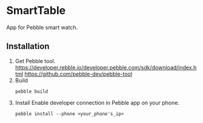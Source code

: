 # SmartTable
App for Pebble smart watch.

## Installation
 1. Get Pebble tool.
	https://developer.rebble.io/developer.pebble.com/sdk/download/index.html
	https://github.com/pebble-dev/pebble-tool
 2. Build
	```
	pebble build
	```
 3. Install
	Enable developer connection in Pebble app on your phone.
	```
	pebble install --phone <your_phone's_ip>
	```